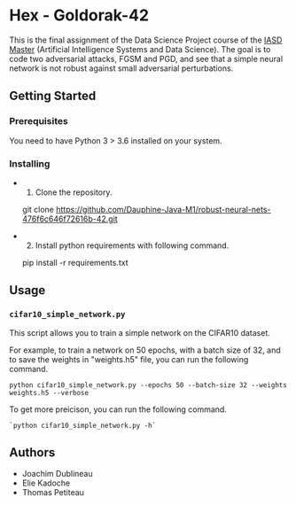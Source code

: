 # Hex - Goldorak-42
This is the final assignment of the Data Science Project course of the [IASD Master](https://www.lamsade.dauphine.fr/wp/iasd/en/) (Artificial Intelligence Systems and Data Science). The goal is to code two adversarial attacks, FGSM and PGD, and see that a simple neural network is not robust against small adversarial perturbations.

## Getting Started
### Prerequisites
You need to have Python 3 > 3.6 installed on your system.

### Installing
* 1) Clone the repository.

    git clone https://github.com/Dauphine-Java-M1/robust-neural-nets-476f6c646f72616b-42.git

* 2) Install python requirements with following command.

    pip install -r requirements.txt

## Usage
### `cifar10_simple_network.py`
This script allows you to train a simple network on the CIFAR10 dataset.

For example, to train a network on 50 epochs, with a batch size of 32, and to save the weights in "weights.h5" file, you can run the following command.

    python cifar10_simple_network.py --epochs 50 --batch-size 32 --weights weights.h5 --verbose

To get more preicison, you can run the following command.

    `python cifar10_simple_network.py -h`

## Authors
* Joachim Dublineau
* Elie Kadoche
* Thomas Petiteau
